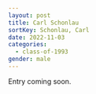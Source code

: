 ```yaml
---
layout: post
title: Carl Schonlau
sortKey: Schonlau, Carl
date: 2022-11-03
categories:
  - class-of-1993
gender: male
---
```

E﻿ntry coming soon.